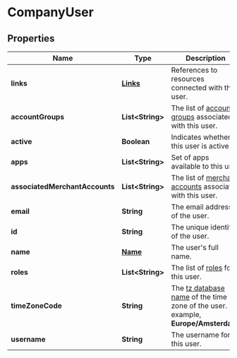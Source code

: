 

# CompanyUser


## Properties

| Name | Type | Description | Notes |
|------------ | ------------- | ------------- | -------------|
|**links** | [**Links**](Links.md) | References to resources connected with this user. |  [optional] |
|**accountGroups** | **List&lt;String&gt;** | The list of [account groups](https://docs.adyen.com/account/account-structure#account-groups) associated with this user. |  [optional] |
|**active** | **Boolean** | Indicates whether this user is active. |  [optional] |
|**apps** | **List&lt;String&gt;** | Set of apps available to this user |  [optional] |
|**associatedMerchantAccounts** | **List&lt;String&gt;** | The list of [merchant accounts](https://docs.adyen.com/account/account-structure#merchant-accounts) associated with this user. |  [optional] |
|**email** | **String** | The email address of the user. |  |
|**id** | **String** | The unique identifier of the user. |  |
|**name** | [**Name**](Name.md) | The user&#39;s full name. |  [optional] |
|**roles** | **List&lt;String&gt;** | The list of [roles](https://docs.adyen.com/account/user-roles) for this user. |  |
|**timeZoneCode** | **String** | The [tz database name](https://en.wikipedia.org/wiki/List_of_tz_database_time_zones) of the time zone of the user. For example, **Europe/Amsterdam**. |  |
|**username** | **String** | The username for this user. |  |



